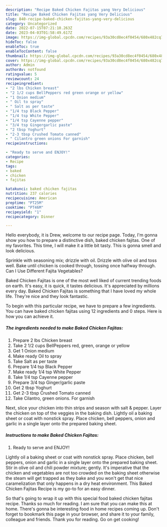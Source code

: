 ```yaml
---
description: "Recipe Baked Chicken Fajitas yang Very Delicious"
title: "Recipe Baked Chicken Fajitas yang Very Delicious"
slug: 840-recipe-baked-chicken-fajitas-yang-very-delicious
category: Uncategorized
date: 2022-07-15T07:21:10.263Z
date: 2023-04-03T01:58:49.617Z
image: https://img-global.cpcdn.com/recipes/93a30cd8ec4f0454/680x482cq70/baked-chicken-fajitas-recipe-main-photo.jpg
hideToc: false
enableToc: true
enableTocContent: false
thumbnail: https://img-global.cpcdn.com/recipes/93a30cd8ec4f0454/680x482cq70/baked-chicken-fajitas-recipe-main-photo.jpg
cover: https://img-global.cpcdn.com/recipes/93a30cd8ec4f0454/680x482cq70/baked-chicken-fajitas-recipe-main-photo.jpg
author: Admin
authorAv: notfound
ratingvalue: 5
reviewcount: 24
recipeingredient:
- "2 lbs Chicken breast"
- "2 1/2 cups BellPeppers red green orange or yellow"
- "1 Onion medium"
- " Oil to spray"
- " Salt as per taste"
- "1/4 tsp Black Pepper"
- "1/4 tsp White Pepper"
- "1/4 tsp Cayenne pepper"
- "3/4 tsp Gingergarlic paste"
- "2 tbsp Yoghurt"
- "2-3 tbsp Crushed Tomato canned"
- " Cilantro green onions For garnish"
recipeinstructions:

- "Ready to serve and ENJOY!"
categories:
- Recipe
tags:
- baked
- chicken
- fajitas

katakunci: baked chicken fajitas 
nutrition: 237 calories
recipecuisine: American
preptime: "PT25M"
cooktime: "PT46M"
recipeyield: "1"
recipecategory: Dinner

---
```



Hello everybody, it is Drew, welcome to our recipe page. Today, I'm gonna show you how to prepare a distinctive dish, baked chicken fajitas. One of my favorites. This time, I will make it a little bit tasty. This is gonna smell and look delicious.

Sprinkle with seasoning mix; drizzle with oil. Drizzle with olive oil and toss well. Bake until chicken is cooked through, tossing once halfway through. Can I Use Different Fajita Vegetables?

Baked Chicken Fajitas is one of the most well liked of current trending foods on earth. It's easy, it is quick, it tastes delicious. It's appreciated by millions every day. Baked Chicken Fajitas is something that I have loved my whole life. They're nice and they look fantastic.


To begin with this particular recipe, we have to prepare a few ingredients. You can have baked chicken fajitas using 12 ingredients and 0 steps. Here is how you can achieve it.

<!--inarticleads1-->

##### The ingredients needed to make Baked Chicken Fajitas:

1. Prepare 2 lbs Chicken breast
1. Take 2 1/2 cups BellPeppers red, green, orange or yellow
1. Get 1 Onion medium
1. Make ready  Oil to spray
1. Take  Salt as per taste
1. Prepare 1/4 tsp Black Pepper
1. Make ready 1/4 tsp White Pepper
1. Take 1/4 tsp Cayenne pepper
1. Prepare 3/4 tsp Ginger/garlic paste
1. Get 2 tbsp Yoghurt
1. Get 2-3 tbsp Crushed Tomato canned
1. Take  Cilantro, green onions. For garnish


Next, slice your chicken into thin strips and season with salt &amp; pepper. Layer the chicken on top of the veggies in the baking dish. Lightly oil a baking sheet or coat with nonstick spray. Place chicken, bell peppers, onion and garlic in a single layer onto the prepared baking sheet. 

<!--inarticleads2-->

##### Instructions to make Baked Chicken Fajitas:


1. Ready to serve and ENJOY!

Lightly oil a baking sheet or coat with nonstick spray. Place chicken, bell peppers, onion and garlic in a single layer onto the prepared baking sheet. Stir in olive oil and chili powder mixture; gently. It&#39;s imperative that the chicken and vegetables are not too crowded on the baking sheet otherwise the steam will get trapped as they bake and you won&#39;t get that nice caramelization that only happens in a dry heat environment. This Baked Chicken Fajitas Recipe is my go-to for an easy dinner. 

So that's going to wrap it up with this special food baked chicken fajitas recipe. Thanks so much for reading. I am sure that you can make this at home. There's gonna be interesting food in home recipes coming up. Don't forget to bookmark this page in your browser, and share it to your family, colleague and friends. Thank you for reading. Go on get cooking!
